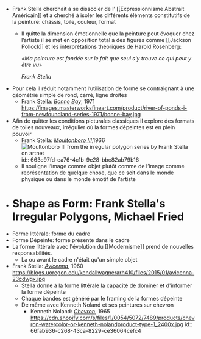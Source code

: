 - Frank Stella cherchait à se dissocier de l’ [[Expressionnisme Abstrait Américain]] et a cherché à isoler les différents éléments constitutifs de la peinture: châssis, toile, couleur, format
	- Il quitte la dimension émotionnelle que la peinture peut évoquer chez l’artiste il se met en opposition total à des figures comme [[Jackson Pollock]] et les interprétations théoriques de Harold Rosenberg:
	  
	  *«Ma peinture est fondée sur le fait que seul s'y trouve ce qui peut y être vu»*
	  
	  *Frank Stella*
- Pour cela il réduit notamment l’utilisation de forme se contraignant à une géométrie simple de rond, carré, ligne droites
	- Frank Stella: [*Bonne Bay*](http://www.artnet.fr/artistes/frank-stella/bonne-bay-a-5xu4JxR2GX6Fx5Hd6oPWjg2), 1971 https://images.masterworksfineart.com/product/river-of-ponds-i-from-newfoundland-series-1971/bonne-bay.jpg
- Afin de quitter les conditions picturales classiques il explore des formats de toiles nouveaux, irrégulier où la formes dépeintes est en plein pouvoir
	- Frank Stella: [*Moultonboro III*](https://www.artnet.com/artists/frank-stella/moultonboro-iii-from-the-irregular-polygon-series-VBg6eu5YmAS1ACUZTjJ9lw2),1966 ![Moultonboro III from the irregular polygon series by Frank Stella on artnet](https://www.artnet.com/WebServices/images/ll00193lldSy9GFgneECfDrCWvaHBOcUbaE/frank-stella-moultonboro-iii-(from-the-irregular-polygon-series).jpg)
	  id:: 663c97fd-ea76-4c1b-9e28-bbc82ab79b16
	- Il souligne l’image comme objet plutôt comme de l’image comme représentation de quelque chose, que ce soit dans le monde physique ou dans le monde émotif de l’artiste
- # Shape as Form: Frank Stella's Irregular Polygons, Michael Fried
- Forme littérale: forme du cadre
- Forme Dépeinte: forme présente dans le cadre
- La forme littérale avec l'évolution du [[Modernisme]] prend de nouvelles responsabilités.
	- La ou avant le cadre n'était qu'un simple objet
- Frank Stella: [*Avicenna*](https://bpb-us-e1.wpmucdn.com/blogs.uoregon.edu/dist/6/10359/files/2015/01/avicenna-23cdwgx.jpg), 1960 https://blogs.uoregon.edu/kendallwagnerarh410/files/2015/01/avicenna-23cdwgx.jpg
	- Stella donne à la forme littérale la capacité de dominer et d'informer la forme dépeinte
	- Chaque bandes est généré par le framing de la formes dépeinte
	- De même avec Kenneth Noland et ses peintures sur chevron
		- Kenneth Noland: [*Chevron*](https://www.rogallery.com/artists/kenneth-noland/chevron/), 1965 https://cdn.shopify.com/s/files/1/0054/5072/7489/products/chevron-watercolor-or-kenneth-nolandproduct-type-1_2400x.jpg
		  id:: 66fab936-c268-43ca-8229-ce36064cefc4